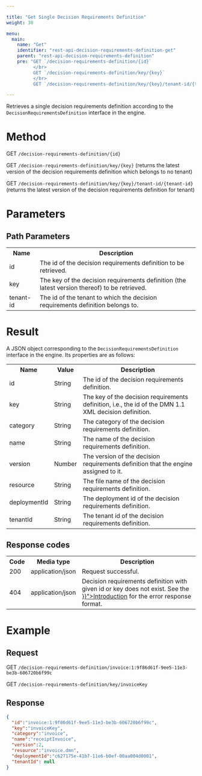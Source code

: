 ```yaml
---

title: "Get Single Decision Requirements Definition"
weight: 30

menu:
  main:
    name: "Get"
    identifier: "rest-api-decision-requirements-definition-get"
    parent: "rest-api-decision-requirements-definition"
    pre: "GET `/decision-requirements-definition/{id}`
          </br>
          GET `/decision-requirements-definition/key/{key}`
          </br>
          GET `/decision-requirements-definition/key/{key}/tenant-id/{tenant-id}`"

---
```



Retrieves a single decision requirements definition according to the `DecisionRequirementsDefinition` interface in the engine.


# Method

GET `/decision-requirements-definition/{id}`

GET `/decision-requirements-definition/key/{key}` (returns the latest version of the decision requirements definition which belongs to no tenant)

GET `/decision-requirements-definition/key/{key}/tenant-id/{tenant-id}` (returns the latest version of the decision requirements definition for tenant)


# Parameters

## Path Parameters

<table class="table table-striped">
  <tr>
    <th>Name</th>
    <th>Description</th>
  </tr>
  <tr>
    <td>id</td>
    <td>The id of the decision requirements definition to be retrieved.</td>
  </tr>
  <tr>
    <td>key</td>
    <td>The key of the decision requirements definition (the latest version thereof) to be retrieved.</td>
  </tr>
  <tr>
    <td>tenant-id</td>
    <td>The id of the tenant to which the decision requirements definition belongs to.</td>
  </tr>
</table>

# Result

A JSON object corresponding to the `DecisionRequirementsDefinition` interface in the engine.
Its properties are as follows:

<table class="table table-striped">
  <tr>
    <th>Name</th>
    <th>Value</th>
    <th>Description</th>
  </tr>
  <tr>
    <td>id</td>
    <td>String</td>
    <td>The id of the decision requirements definition.</td>
  </tr>
  <tr>
    <td>key</td>
    <td>String</td>
    <td>The key of the decision requirements definition, i.e., the id of the DMN 1.1 XML decision definition.</td>
  </tr>
  <tr>
    <td>category</td>
    <td>String</td>
    <td>The category of the decision requirements definition.</td>
  </tr>
  <tr>
    <td>name</td>
    <td>String</td>
    <td>The name of the decision requirements definition.</td>
  </tr>
  <tr>
    <td>version</td>
    <td>Number</td>
    <td>The version of the decision requirements definition that the engine assigned to it.</td>
  </tr>
  <tr>
    <td>resource</td>
    <td>String</td>
    <td>The file name of the decision requirements definition.</td>
  </tr>
  <tr>
    <td>deploymentId</td>
    <td>String</td>
    <td>The deployment id of the decision requirements definition.</td>
  </tr>
  <tr>
    <td>tenantId</td>
    <td>String</td>
    <td>The tenant id of the decision requirements definition.</td>
  </tr>
</table>


## Response codes

<table class="table table-striped">
  <tr>
    <th>Code</th>
    <th>Media type</th>
    <th>Description</th>
  </tr>
  <tr>
    <td>200</td>
    <td>application/json</td>
    <td>Request successful.</td>
  </tr>
  <tr>
    <td>404</td>
    <td>application/json</td>
    <td>
      Decision requirements definition with given id or key does not exist.
      See the <a href="{{< relref "reference/rest/overview/index.md#error-handling" >}}">Introduction</a> for the error response format.
    </td>
  </tr>
</table>


# Example

## Request

GET `/decision-requirements-definition/invoice:1:9f86d61f-9ee5-11e3-be3b-606720b6f99c`

GET `/decision-requirements-definition/key/invoiceKey`

## Response

```json
{
  "id":"invoice:1:9f86d61f-9ee5-11e3-be3b-606720b6f99c",
  "key":"invoiceKey",
  "category":"invoice",
  "name":"receiptInvoice",
  "version":2,
  "resource":"invoice.dmn",
  "deploymentId":"c627175e-41b7-11e6-b0ef-00aa004d0001",
  "tenantId": null
}
```
